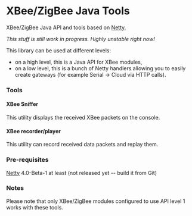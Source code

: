 # XBee/ZigBee Java Tools

XBee/ZigBee Java API and tools based on [Netty](http://www.netty.io).

*This stuff is still work in progress. Highly unstable right now!*

This library can be used at different levels:

* on a high level, this is a Java API for XBee modules,
* on a low level, this is a bunch of Netty handlers allowing you to easily create gateways
(for example Serial -> Cloud via HTTP calls).

### Tools

#### XBee Sniffer

This utility displays the received XBee packets on the console.

#### XBee recorder/player

This utility can record received data packets and replay them.

### Pre-requisites

[Netty](http://www.netty.io) 4.0-Beta-1 at least (not released yet -- build it from Git)


### Notes

Please note that only XBee/ZigBee modules configured to use API level 1 works with these tools.
